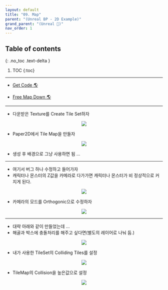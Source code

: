 ```yaml
---
layout: default
title: "09. Map"
parent: "(Unreal BP - 2D Example)"
grand_parent: "(Unreal 🚀)"
nav_order: 1
---
```


## Table of contents
{: .no_toc .text-delta }

1. TOC
{:toc}

---

* [Get Code 🌎](https://github.com/Arthur880708/Unreal_Blueprint_1/tree/15)

* [Free Map Down 🌎](https://www.gameart2d.com/)

---

* 다운받은 Texture를 Create Tile Set하자

<p align="center">
  <img src="https://taehyungs-programming-blog.github.io/blog/assets/images/unreal/bp-2/bp2-9-1.png"/>
</p>

* Paper2D에서 Tile Map을 만들자

<p align="center">
  <img src="https://taehyungs-programming-blog.github.io/blog/assets/images/unreal/bp-2/bp2-9-2.png"/>
</p>

* 생성 후 배경으로 그냥 사용하면 됨 ...

---

* 여기서 버그 하나 수정하고 들어가자
* 캐릭터나 몬스터의 Z값을 카메라로 다가가면 캐릭터나 몬스터가 비 정상적으로 커지게 된다.

<p align="center">
  <img src="https://taehyungs-programming-blog.github.io/blog/assets/images/unreal/bp-2/bp2-9-4.png"/>
</p>

* 카메라의 모드를 Orthogonic으로 수정하자

<p align="center">
  <img src="https://taehyungs-programming-blog.github.io/blog/assets/images/unreal/bp-2/bp2-9-5.png"/>
</p>

---

* 대략 아래와 같이 만들었는데 ...
* 해골과 박스에 충돌처리를 해주고 싶다면(별도의 레이어로 나눠 둠.)

<p align="center">
  <img src="https://taehyungs-programming-blog.github.io/blog/assets/images/unreal/bp-2/bp2-9-3.png"/>
</p>

* 내가 사용한 TileSet의 Colliding Tiles를 설정

<p align="center">
  <img src="https://taehyungs-programming-blog.github.io/blog/assets/images/unreal/bp-2/bp2-9-6.png"/>
</p>

* TileMap의 Collision을 높은값으로 설정

<p align="center">
  <img src="https://taehyungs-programming-blog.github.io/blog/assets/images/unreal/bp-2/bp2-9-7.png"/>
</p>



